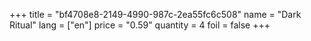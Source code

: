 +++
title = "bf4708e8-2149-4990-987c-2ea55fc6c508"
name = "Dark Ritual"
lang = ["en"]
price = "0.59"
quantity = 4
foil = false
+++
